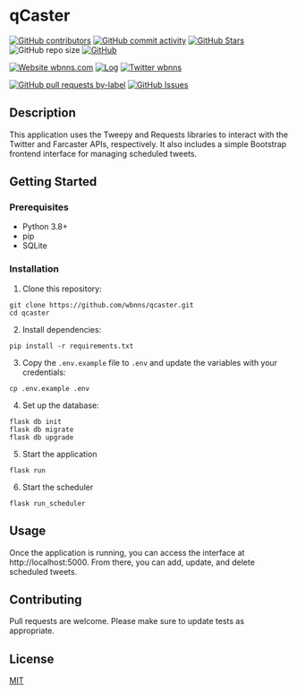 # qCaster

<!-- Badge row 1 - status -->

[![GitHub contributors](https://img.shields.io/github/contributors/wbnns/qcaster)](https://github.com/wbnns/qcaster/graphs/contributors)
[![GitHub commit activity](https://img.shields.io/github/commit-activity/w/wbnns/qcaster)](https://github.com/wbnns/qcaster/graphs/contributors)
[![GitHub Stars](https://img.shields.io/github/stars/wbnns/qcaster.svg)](https://github.com/wbnns/qcaster/stargazers)
![GitHub repo size](https://img.shields.io/github/repo-size/wbnns/qcaster)
[![GitHub](https://img.shields.io/github/license/wbnns/qcaster?color=blue)](https://github.com/wbnns/qcaster/blob/main/LICENSE)

<!-- Badge row 2 - links and profiles -->

[![Website wbnns.com](https://img.shields.io/website-up-down-green-red/https/wbnns.com.svg)](https://wbnns.com/)
[![Log](https://img.shields.io/badge/blog-up-green)](https://log.wbnns.com/)
[![Twitter wbnns](https://img.shields.io/twitter/follow/wbnns?style=social)](https://twitter.com/wbnns)

<!-- Badge row 3 - detailed status -->

[![GitHub pull requests by-label](https://img.shields.io/github/issues-pr-raw/wbnns/qcaster)](https://github.com/wbnns/qcaster/pulls)
[![GitHub Issues](https://img.shields.io/github/issues-raw/wbnns/qcaster.svg)](https://github.com/wbnns/qcaster/issues)

## Description

This application uses the Tweepy and Requests libraries to interact with the Twitter and Farcaster APIs, respectively. It also includes a simple Bootstrap frontend interface for managing scheduled tweets.

## Getting Started

### Prerequisites

- Python 3.8+
- pip
- SQLite

### Installation

1. Clone this repository:
```
git clone https://github.com/wbnns/qcaster.git
cd qcaster
```
2. Install dependencies:
```
pip install -r requirements.txt
```
3. Copy the `.env.example` file to `.env` and update the variables with your credentials:
```
cp .env.example .env
```
4. Set up the database:
```
flask db init
flask db migrate
flask db upgrade
```
5. Start the application
```
flask run
```
6. Start the scheduler
```
flask run_scheduler
```

## Usage

Once the application is running, you can access the interface at http://localhost:5000. From there, you can add, update, and delete scheduled tweets.

## Contributing

Pull requests are welcome. Please make sure to update tests as appropriate.

## License

[MIT](https://choosealicense.com/licenses/mit/)
